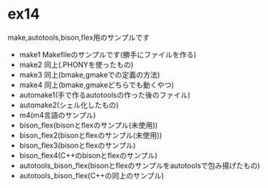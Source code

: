 # ex14
make,autotools,bison,flex用のサンプルです

- make1 Makefileのサンプルです(勝手にファイルを作る)
- make2 同上(.PHONYを使ったもの)
- make3 同上(bmake,gmakeでの定義の方法)
- make4 同上(bmake,gmakeどちらでも動くやつ)
- automake1(手で作るautotoolsの作った後のファイル)
- automake2(シェル化したもの)
- m4(m4言語のサンプル)
- bison_flex(bisonとflexのサンプル(未使用))
- bison_flex2(bisonとflexのサンプル(未使用))
- bison_flex3(bisonとflexのサンプル)
- bison_flex4(C++のbisonとflexのサンプル)
- autotools_bison_flex(bisonとflexのサンプルをautotoolsで包み揚げたもの)
- autotools_bison_flex(C++の同上のサンプル)
